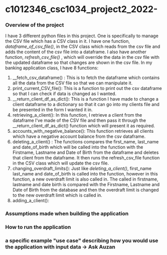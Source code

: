 # c1012346_csc1034_project2_2022-

### Overview of the project
I have 3 different python files in this project. One is specifically to manage the CSV file which has a CSV class in it. I have one function, *dataframe_of_csv_file()*, in the CSV class which reads from the csv file and adds the content of the
csv file into a dataframe. I also have another function, *refresh_csv_file()* , which will override the data in the csv file with the updated dataframe so that changes are shown in the 
csv file. 
In my banking application class, I have 8 functions:
1. __fetch_csv_dataframe() : This is to fetch the dataframe which contains all the data from the CSV file so that we can manipulate it.
2. print_current_CSV_file(): This is a function to print out the csv dataframe so that I can check if data is changed as I wanted.
3. __return_client_df_as_dict(): This is a function I have made to change a client dataframe to a dictionary so that it can go into my clients file and be presented in the form I wanted it in.
4. retrieving_a_client(): In this function, I retrieve a client from the dataframe I've made of the CSV file and then pass it through the __return_client_df_as_dict() function which will present it as required.
5. accounts_with_negative_balance(): This function retrieves all clients which have a negative account balance from the csv dataframe.
6. deleting_a_client() : The functions compares the first_name, last_name and date_of_birth which will be called into the function with the Firstname, Lastname and Date of Birth from the dataframe and deletes that client from the dataframe. It then runs the refresh_csv_file function in the CSV class which will update the csv file.
7. changing_overdraft_limits(): Just like *deleting_a_client()*, first_name last_name and date_of_birth is called into the function, however in this function, a new overdraft limit is also called in. The called in firstname, lastname and date birth is compared with the Firstname, Lastname and Date of Birth from the database and then the overdraft limit is changed to the new overdraft limit which is called in.
8. adding_a_client():
### Assumptions made when building the application

### How to run the application

### a specific example "use case" describing how you would use the application with input data -> Ask Auzan